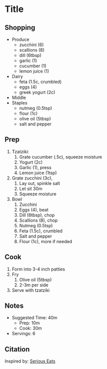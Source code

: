 # Title

## Shopping

- Produce
    - zucchini (6)
    - scallions (8)
    - dill (6tbsp)
    - garlic (1)
    - cucumber (1)
    - lemon juice (1)
- Dairy
    - feta (1.5c, crumbled)
    - eggs (4)
    - greek yogurt (2c)
- Middle
- Staples
    - nutmeg (0.5tsp)
    - flour (1c)
    - olive oil (5tbsp)
    - salt and pepper

## Prep

1. Tzatziki:
    1. Grate cucumber (.5c), squeeze moisture
    1. Yogurt (2c)
    1. Garlic (1), press
    1. Lemon juice (1tsp)
1. Grate zucchini (3c),
    1. Lay out, spinkle salt
    1. Let sit 30m
    1. Squeeze moisture
1. Bowl
    1. Zucchini
    1. Eggs (4), beat
    1. Dill (6tbsp), chop
    1. Scallions (8), chop
    1. Nutmeg (0.5tsp)
    1. Feta (1.5c), crumbled
    1. Salt and pepper
    1. Flour (1c), more if needed

## Cook

1. Form into 3-4 inch patties
1. Fry
    1. Olive oil (5tbsp)
    1. 2-3m per side
1. Serve with tzatziki

## Notes

- Suggested Time: 40m
    - Prep: 10m
    - Cook: 30m
- Servings: 6

## Citation

Inspired by:
[Serious Eats](https://www.seriouseats.com/kolokithokeftedes-greek-zucchini-fritters-with-tzatziki-recipe)
